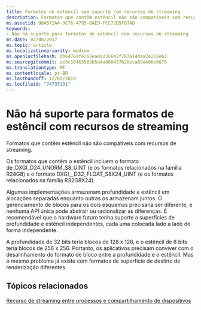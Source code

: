 ```yaml
---
title: Formatos de estêncil sem suporte com recursos de streaming
description: Formatos que contêm estêncil não são compatíveis com recursos de streaming.
ms.assetid: 90A572A4-3C76-4795-BAE9-FCC72B5F07AD
keywords:
- Não há suporte para formatos de estêncil com recursos de streaming
ms.date: 02/08/2017
ms.topic: article
ms.localizationpriority: medium
ms.openlocfilehash: db6476afe265ea4a2556a5f787a14daa2e212e61
ms.sourcegitcommit: ae9c1646398bb5a4a888437628eca09ae06e6076
ms.translationtype: MT
ms.contentlocale: pt-BR
ms.lasthandoff: 12/03/2019
ms.locfileid: "74735131"
---
```

# <a name="stencil-formats-not-supported-with-streaming-resources"></a>Não há suporte para formatos de estêncil com recursos de streaming


Formatos que contêm estêncil não são compatíveis com recursos de streaming.

Os formatos que contêm o estêncil incluem o formato de\_DXGI\_D24\_UNORM\_S8\_UINT (e os formatos relacionados na família R24G8) e o formato DXGI\_\_D32\_FLOAT\_S8X24\_UINT (e os formatos relacionados na família R32G8X24).

Algumas implementações armazenam profundidade e estêncil em alocações separadas enquanto outras os armazenam juntos. O gerenciamento de blocos para os dois esquemas precisaria ser diferente, e nenhuma API única pode abstrair ou racionalizar as diferenças. É recomendável que o hardware futuro tenha suporte a superfícies de profundidade e estêncil independentes, cada uma colocada lado a lado de forma independente.

A profundidade de 32 bits teria blocos de 128 x 128, e o estêncil de 8 bits teria blocos de 256 x 256. Portanto, os aplicativos precisam conviver com o desalinhamento do formato de bloco entre a profundidade e o estêncil. Mas o mesmo problema já existe com formatos de superfície de destino de renderização diferentes.

## <a name="span-idrelated-topicsspanrelated-topics"></a><span id="related-topics"></span>Tópicos relacionados


[Recurso de streaming entre processos e compartilhamento de dispositivos](streaming-resource-cross-process-and-device-sharing.md)

 

 




